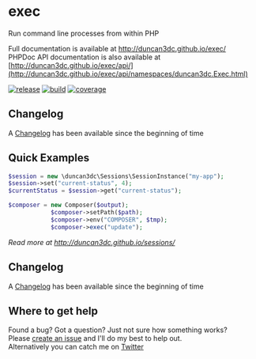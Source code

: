 # exec
Run command line processes from within PHP

Full documentation is available at http://duncan3dc.github.io/exec/  
PHPDoc API documentation is also available at [http://duncan3dc.github.io/exec/api/](http://duncan3dc.github.io/exec/api/namespaces/duncan3dc.Exec.html)  

[![release](https://poser.pugx.org/duncan3dc/exec/version.svg)](https://packagist.org/packages/duncan3dc/exec)
[![build](https://travis-ci.org/duncan3dc/exec.svg?branch=master)](https://travis-ci.org/duncan3dc/exec)
[![coverage](https://codecov.io/gh/duncan3dc/exec/graph/badge.svg)](https://codecov.io/gh/duncan3dc/exec)


## Changelog
A [Changelog](CHANGELOG.md) has been available since the beginning of time


Quick Examples
--------------

```php
$session = new \duncan3dc\Sessions\SessionInstance("my-app");
$session->set("current-status", 4);
$currentStatus = $session->get("current-status");
```

```php
$composer = new Composer($output);
            $composer->setPath($path);
            $composer->env("COMPOSER", $tmp);
            $composer->exec("update");
```

_Read more at http://duncan3dc.github.io/sessions/_  


Changelog
---------
A [Changelog](CHANGELOG.md) has been available since the beginning of time


## Where to get help
Found a bug? Got a question? Just not sure how something works?  
Please [create an issue](//github.com/duncan3dc/exec/issues) and I'll do my best to help out.  
Alternatively you can catch me on [Twitter](https://twitter.com/duncan3dc)

